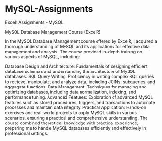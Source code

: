 # MySQL-Assignments
Excelr Assignments - MySQL

MySQL Database Management Course (ExcelR)

In the MySQL Database Management course offered by ExcelR, I acquired a thorough understanding of MySQL and its applications for effective data management and analysis. The course provided in-depth training on various aspects of MySQL, including:

Database Design and Architecture: Fundamentals of designing efficient database schemas and understanding the architecture of MySQL databases.
SQL Query Writing: Proficiency in writing complex SQL queries to retrieve, manipulate, and analyze data, including JOINs, subqueries, and aggregate functions.
Data Management: Techniques for managing and optimizing databases, including data normalization, indexing, and performance tuning.
Advanced Features: Exploration of advanced MySQL features such as stored procedures, triggers, and transactions to automate processes and maintain data integrity.
Practical Application: Hands-on exercises and real-world projects to apply MySQL skills in various scenarios, ensuring a practical and comprehensive understanding.
The course combined theoretical knowledge with practical experience, preparing me to handle MySQL databases efficiently and effectively in professional settings.



